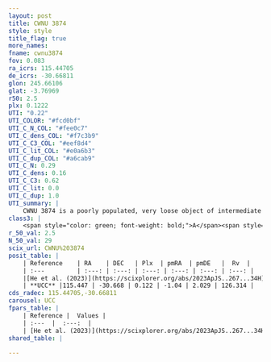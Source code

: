 ```yaml
---
layout: post
title: CWNU 3874
style: style
title_flag: true
more_names: 
fname: cwnu3874
fov: 0.083
ra_icrs: 115.44705
de_icrs: -30.66811
glon: 245.66106
glat: -3.76969
r50: 2.5
plx: 0.1222
UTI: "0.22"
UTI_COLOR: "#fcd0bf"
UTI_C_N_COL: "#fee0c7"
UTI_C_dens_COL: "#f7c3b9"
UTI_C_C3_COL: "#eef8d4"
UTI_C_lit_COL: "#e0a6b3"
UTI_C_dup_COL: "#a6cab9"
UTI_C_N: 0.29
UTI_C_dens: 0.16
UTI_C_C3: 0.62
UTI_C_lit: 0.0
UTI_C_dup: 1.0
UTI_summary: |
    CWNU 3874 is a poorly populated, very loose object of intermediate C3 quality. It was recently reported in the literature.
class3: |
    <span style="color: green; font-weight: bold;">A</span><span style="color: red; font-weight: bold;">C</span>
r_50_val: 2.5
N_50_val: 29
scix_url: CWNU%203874
posit_table: |
    | Reference    | RA    | DEC   | Plx  | pmRA  | pmDE   |  Rv  |
    | :---         | :---: | :---: | :---: | :---: | :---: | :---: |
    |[He et al. (2023)](https://scixplorer.org/abs/2023ApJS..267...34H) | 115.45 | -30.667 | 0.113 | -1.04 | 2.01 | -- |
    | **UCC** |115.447 | -30.668 | 0.122 | -1.04 | 2.029 | 126.314 | 
cds_radec: 115.44705,-30.66811
carousel: UCC
fpars_table: |
    | Reference |  Values |
    | :---  |  :---:  |
    | [He et al. (2023)](https://scixplorer.org/abs/2023ApJS..267...34H) | `A0=1.3, m-M=14.3, logA=8.6` |
shared_table: |
    
---
```

